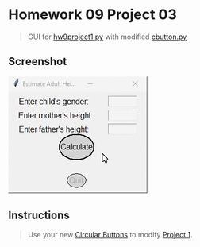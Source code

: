 # Homework 09 Project 03
> GUI for [hw9project1.py](../proj1/hw9project1.py) with modified [cbutton.py](../../../cbutton.py)

## Screenshot
![screenshot](hw9project3.gif)

## Instructions
> Use your new [Circular Buttons](../../../cbutton.py) to modify [Project 1](../proj1/hw9project1.py).
